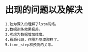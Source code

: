 # 出现的问题以及解决
    1.较为深入的理解了lstm网络。
    2.数据训练效果极差。
    3.考虑为数据增加维度。
    4.看源代码，作图为啥成那样了。
    5.time_step和预测的关系。